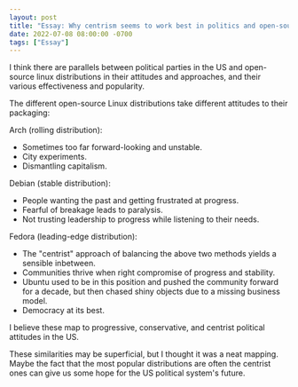 ```yaml
---
layout: post
title: "Essay: Why centrism seems to work best in politics and open-source"
date: 2022-07-08 08:00:00 -0700
tags: ["Essay"]
---
```


I think there are parallels between political parties in the US and open-source linux distributions in their attitudes and approaches, and their various effectiveness and popularity.

The different open-source Linux distributions take different attitudes to their packaging:

Arch (rolling distribution):

- Sometimes too far forward-looking and unstable.
- City experiments.
- Dismantling capitalism.

Debian (stable distribution):

- People wanting the past and getting frustrated at progress.
- Fearful of breakage leads to paralysis.
- Not trusting leadership to progress while listening to their needs.

Fedora (leading-edge distribution):

- The "centrist" approach of balancing the above two methods yields a sensible inbetween.
- Communities thrive when right compromise of progress and stability.
- Ubuntu used to be in this position and pushed the community forward for a decade, but then chased shiny objects due to a missing business model.
- Democracy at its best.

I believe these map to progressive, conservative, and centrist political attitudes in the US.

These similarities may be superficial, but I thought it was a neat mapping. Maybe the fact that the most popular distributions are often the centrist ones can give us some hope for the US political system's future.
